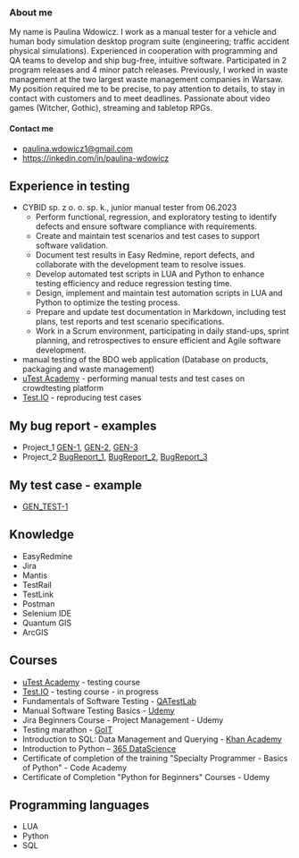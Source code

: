 ### About me

My name is Paulina Wdowicz. I work as a manual tester for a vehicle and human body simulation desktop program suite (engineering; traffic accident physical simulations). Experienced in cooperation with programming and QA teams to develop and ship bug-free, intuitive software. Participated in 2 program releases and 4 minor patch releases. Previously, I worked in waste management at the two largest waste management companies in Warsaw. My position required me to be precise, to pay attention to details, to stay in contact with customers and to meet deadlines. Passionate about video games (Witcher, Gothic), streaming and tabletop RPGs.

#### Contact me
- paulina.wdowicz1@gmail.com
- https://inkedin.com/in/paulina-wdowicz

## Experience in testing
- CYBID sp. z o. o. sp. k., junior manual tester from 06.2023
  - Perform functional, regression, and exploratory testing to identify defects and ensure software compliance with requirements.
  - Create and maintain test scenarios and test cases to support software validation.
  - Document test results in Easy Redmine, report defects, and collaborate with the development team to resolve issues.
  - Develop automated test scripts in LUA and Python to enhance testing efficiency and reduce regression testing time.
  - Design, implement and maintain test automation scripts in LUA and Python to optimize the testing process.
  - Prepare and update test documentation in Markdown, including test plans, test reports and test scenario specifications.
  - Work in a Scrum environment, participating in daily stand-ups, sprint planning, and retrospectives to ensure efficient and Agile software development. 
- manual testing of the BDO web application (Database on products, packaging and waste management)
- [uTest Academy](https://www.utest.com/) - performing manual tests and test cases on crowdtesting platform
- [Test.IO](https://tester.test.io/) - reproducing test cases

## My bug report - examples
- Project_1 [GEN-1](https://www.dropbox.com/sh/5xittvc8vfcpcto/AACVeFsPimxw6ri-MX2lfLMIa?dl=0), [GEN-2](https://www.dropbox.com/sh/420ohqjt15k9ifa/AAChMvVOnXJKsLw8TU6i3jzva?dl=0), [GEN-3](https://www.dropbox.com/sh/prgy0spvgcz66a0/AAD8cOnRz23dJRgCrjiyugtka?dl=0)
- Project_2 [BugReport_1](https://drive.google.com/drive/folders/1SDznYXBy3zJxxyFDkS4DMPASZ9p7ETfU?usp=sharing), [BugReport_2](https://drive.google.com/drive/folders/19WWKaxSYoVBT4-069oa8AmbCYfpcfqK9?usp=sharing), [BugReport_3](https://drive.google.com/drive/folders/1U6T6R0PGr902l6NtHbC-oFmF_5Jb-nqB?usp=sharing)

## My test case - example
- [GEN_TEST-1](https://www.dropbox.com/s/p5ijwlecivzgdc0/GEN_TEST-1.xlsx?dl=0)

## Knowledge
- EasyRedmine
- Jira
- Mantis
- TestRail
- TestLink
- Postman
- Selenium IDE
- Quantum GIS
- ArcGIS

## Courses
- [uTest Academy](https://www.utest.com/) - testing course
- [Test.IO](https://tester.test.io/) - testing course - in progress
- Fundamentals of Software Testing - [QATestLab](https://qatestlab.com/)
- Manual Software Testing Basics - [Udemy](https://www.udemy.com/course/kurs-testowania-oprogramowania/)
- Jira Beginners Course - Project Management - Udemy
- Testing marathon - [GoIT](https://goit.global/pl/)
- Introduction to SQL: Data Management and Querying - [Khan Academy](https://pl.khanacademy.org/computing/computer-programming/sql)
- Introduction to Python – [365 DataScience](https://365datascience.com/courses/introduction-to-python/)
- Certificate of completion of the training "Specialty Programmer - Basics of Python" - Code Academy
- Certificate of Completion "Python for Beginners" Courses - Udemy

## Programming languages
- LUA
- Python
- SQL

